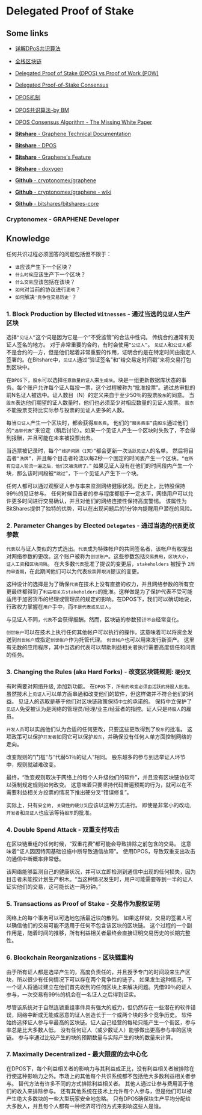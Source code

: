 # Delegated Proof of Stake

## Some links

* [详解DPoS共识算法](https://zhuanlan.zhihu.com/p/34107097)

* [全栈区块链](https://zhuanlan.zhihu.com/fullstackblockchain)

* [Delegated Proof of Stake (DPOS) vs Proof of Work (POW)](http://bytemaster.github.io/bitshares/2015/01/04/Delegated-Proof-of-Stake-vs-Proof-of-Work/)

* [Delegated Proof-of-Stake Consensus](https://bitshares.org/technology/delegated-proof-of-stake-consensus/)

* [DPOS机制](https://bitcoin-on-nodejs.ebookchain.org/3-%E6%BA%90%E7%A0%81%E8%A7%A3%E8%AF%BB/9-DPOS%E6%9C%BA%E5%88%B6.html)

* [DPOS共识算法-by BM](http://me.tryblockchain.org/blockchain-dpos-bm-eos.html)

* [DPOS Consensus Algorithm - The Missing White Paper](https://steemit.com/dpos/@dantheman/dpos-consensus-algorithm-this-missing-white-paper)

* [__Bitshare__ - Graphene Technical Documentation](http://docs.bitshares.org/)

* [__Bitshare__ - DPOS](https://bitshares.org/technology/delegated-proof-of-stake-consensus/)

* [__Bitshare__ - Graphene's Feature](https://bitshares.org/technology/industrial-performance-and-scalability/)

* [__Bitshare__ - doxygen](https://bitshares.org/doxygen/)

* [__Github__ - cryptonomex/graphene](https://github.com/cryptonomex/graphene)

* [__Github__ - cryptonomex/graphene - wiki](https://github.com/cryptonomex/graphene/wiki/Home/cdc8ea8133a999afef8051700a4ce8edb0988ec4)

* [__Github__ - bitshares/bitshares-core](https://github.com/bitshares/bitshares-core)


### Cryptonomex - GRAPHENE Developer

## Knowledge

<!-- The questions that must be answered by any consensus process include, but are not limited to: -->
任何共识过程必须回答的问题包括但不限于：
<!-- 
* `Who` should produce the next block of updates to apply to the database?
* `When` should the next block be produced?
* `What` transactions should be included in the block?
* `How` are `changes` to the protocol `applied`?
* `How` should `competing transaction histories` be resolved? -->

* `谁`应该产生下一个区块？
* `什么时候`应该生产下一个区块？
* `什么交易`应该包括在该块？
* `如何`对当前的协议进行`更改`？
* `如何`解决`'竞争性交易历史'`？

### 1. Block Production by Elected `Witnesses` - 通过当选的`见证人`生产区块

<!-- The term `witness` was chosen because it is a legally neutral word that is `free from regulation`. Traditional contracts often have a place for witnesses to sign. For extremely important contracts, a `public notary` is sometimes used. Neither witnesses nor notaries are party to the contract, but they serve a very important role of `certifying that the contract was signed by the specified individuals at the specified time`. In BitShares, witnesses serve a similar role of `validating signatures` and `timestamping transactions` by `including them in blocks`. -->

选择`“见证人”`这个词是因为它是一个“不受监管”的合法中性词。 传统合约通常有见证人签名的地方。 对于非常重要的合约，有时会使用`“公证人”`。 `见证人`和`公证人`都不是合约的一方，但是他们起着非常重要的作用，证明合约是在特定时间由指定人签署的。在Bitshare中，`见证人`通过“验证签名”和“给交易定时间戳”来将交易打包到区块中。

<!-- Under `DPOS`, the `stakeholders` can elect `any number of witnesses` to `generate blocks`. A block is a group of transactions which update the state of the database. Each account is allowed one vote per share per witness, a process known as `approval voting`. The top N witnesses by total approval are selected. The number (N) of witnesses is defined such that at least 50% of voting stakeholders believe there is sufficient decentralization. When stakeholders expresses their desired number of witnesses, they must also `vote for at least that many witnesses`. A stakeholder cannot vote for more decentralization than witnesses for which they actually cast votes. -->

在`DPOS`下，`股东`可以选择`任意数量的证人`来`生成块`。块是一组更新数据库状态的事务。每个账户允许每个证人每投一票，这个过程被称为“批准投票”。通过总审批的前N名证人被选中。证人数目（N）的定义来自于至少50％的投票`股东`的同意。 当`股东`表达他们期望的证人数量时，他们也必须至少对相应数量的见证人投票。 `股东`不能投票支持比实际参与投票的见证人更多的人数。

<!-- Each time witnesses produce a block, they are `paid` for their services. Their `pay rate` is set by the `stakeholders` via their `elected delegates` (to be discussed later). If a witness `fails` to produce a block, then they are `not paid`, and may be `voted out in the future`. -->

每当`见证人`产生一个区块时，都会获得`服务费`。 他们的`“服务费率”`由`股东`通过他们的`“选举代表”`来设定（稍后讨论）。如果一个见证人产生一个区块时失败了，不会得到报酬，并且可能在未来被投票出去。

<!-- The slate of active witnesses is `updated once` every `maintenance interval (1 day)` when the votes are tallied. The witnesses are then `shuffled`, and each witness is given a turn to produce a block at a fixed schedule of one block every 2 seconds. `After all witnesses have had a turn, they are shuffled again`. If a witness does not produce a block in their time slot, then that time slot is `skipped`, and the next witness produces the next block. -->

当选票被记录时，每个`“维护间隔（1天）”`都会更新一次`活跃见证人`的名单。 然后将目击者`“洗牌”`，并且每个目击者轮流以每2秒一个固定的时间表产生一个区块。`“在所有见证人轮流一遍之后，他们又被洗牌了。”` 如果见证人没有在他们的时间段内产生一个块，那么该时间段被`“跳过”`，下一个见证人产生下一个块。

<!-- Anyone can monitor network health by observing the witness participation rate. Historically, BitShares has maintained 99% witness participation. Any time witness participation falls below a certain level, users of the network can allow more time for transactions to confirm, and be extra vigilant about their network connectivity. This property gives BitShares the unique advantage of being able to alert users of potential problems less than 1 minute after the trouble arises. -->

任何人都可以通过观察证人参与率来监测网络健康状况。历史上，比特股保持99％的见证参与。 任何时候目击者的参与程度都低于一定水平，网络用户可以允许更多时间进行交易确认，并且对他们的网络连接性保持高度警惕。 该属性为BitShares提供了独特的优势，可以在出现问题后的1分钟内提醒用户潜在的风险。

### 2. Parameter Changes by Elected `Delegates` - 通过当选的`代表`更改参数

<!-- `Delegates` are elected in a manner similar to witnesses. A delegate becomes a `co-signer` on a `special account` that has the privilege of proposing changes to the network parameters. This account is known as the `genesis account`. These parameters include everything from `transaction fees`, to `block sizes`, `witness pay`, and `block intervals`. After the majority of delegates have approved a proposed change, the `stakeholders` are granted a `2 week review period` during which they may `vote out delegates` and `nullify the proposed changes`. -->

`代表`以与证人类似的方式选出。`代表`成为特殊帐户的共同签名者，该帐户有权提出对网络参数的更改。这个账户被称为`创世账户`。这些参数包括`交易费用`，`区块大小`，`证人工资`和`区块间隔`。 在大多数`代表`批准了提议的变更后，`stakeholders` 被授予 `2周的审查期`，在此期间他们可以为代表`投票`并`取消`提议的变更。

<!-- This design was chosen to ensure that delegates technically have `no direct power` and that all `changes` to the network parameters are `ultimately approved by the stakeholders`. This is done to protect the delegates against regulations that may apply to managers or administrators of cryptocurrencies. Under DPOS, we can truly say that the `administrative authority rests in the hands of the users`, rather than either the delegates or witnesses. -->

这种设计的选择是为了确保`代表`在技术上没有直接的权力，并且网络参数的所有变更最终都得到了`利益相关方stakeholders`的批准。这样做是为了保护代表不受可能适用于加密货币的经理或管理员的规定的影响。在DPOS下，我们可以确切地说，行政权力掌握在`用户`手中，而`不是代表或见证人`。

<!-- Unlike witnesses, delegates are `not paid positions`. However, these parameters are `not expected to change often`. -->

与见证人不同，`代表`不会获得报酬。然而，区块链的参数预计`不会`经常变化。

<!-- The `genesis account` can technically perform any action that any other account can perform, which means it is possible to `send funds` to the genesis account or specify the genesis account as an `escrow agent`. The genesis account can also be used to `issue new assets`. There are untold number of applications where elected delegates can aid the stakeholders in performing tasks that demand a high degree of trust and accountability. -->

`创世帐户`可以在技术上执行任何其他帐户可以执行的操作，这意味着可以将资金发送到`创世帐户`或指定`创世帐户`作为托管代理。 `创世帐户`也可以用来发行新资产。 这里有无数的应用程序，其中当选的代表可以帮助利益相关者执行需要高度信任和问责的任务。

### 3. Changing the Rules (aka Hard Forks) - 改变区块链规则: `硬分叉`

<!-- From time to time, it is necessary to `upgrade` a network to `add new features`. Under `DPOS`, `all changes must be triggered by active stakeholder approval`. While it is technically possible for the witnesses to collude and change their software unilaterally, it is not in their interest to do so. Witnesses are selected based upon their commitment to remain neutral to blockchain policy. Remaining neutral protects witnesses against allegations that they are the administrators/managers/owners/operators of the network. A witness is merely an employee of the stakeholders. -->

有时需要对网络升级, 添加新功能。 在`DPOS`下，`所有的改变必须由活跃的持股人批准`。虽然技术上`见证人`可以单方面串通和改变他们的软件，但这样做并不符合他们的利益。 见证人的选取是基于他们对区块链政策保持`中立`的承诺的。 保持中立保护了`见证人`免受被认为是网络的管理员/经理/业主/经营者的指控。证人只是`持股人`的雇员。

<!-- Developers may implement whatever changes they deem appropriate, so long as those changes are `contingent upon stakeholder approval`. This policy protects the developers as much as it protects the stakeholders and ensures that no individual has unilateral control over the direction of the network. -->

`开发人员`可以实施他们认为合适的任何更改，只要这些更改得到了`股东`的批准。 这项政策可以保护`开发者`如同它可以保护`股东`，并确保没有任何人单方面控制网络的走向。

<!-- The `threshold` for changing the rules is the same as `replacing 51% of the elected witnesses`. The more stakeholder participation in electing witnesses, the harder it becomes to change the rules. -->

改变规则的“门槛”与“代替51％的证人”相同。 股东越多的参与到选举证人环节中，规则就越难改变。

<!-- Ultimately, `changing the rules depends upon everyone on the network to upgrade their software`, and no blockchain level protocol can enforce how rules are changed. This means that hard-forking “bug fixes” can be rolled out without requiring a vote of the stakeholders, so long as they remain true to the universally expected behavior of the code. -->

最终，“改变规则取决于网络上的每个人升级他们的软件”，并且没有区块链协议可以强制规定规则如何改变。 这意味着只要坚持代码普遍预期的行为，就可以在不需要利益相关方投票的情况下推出硬分叉“错误修复”。

<!-- In practice, only `security critical hard-forks` should be implemented in such a manner. The developers and witnesses should `wait for the stakeholders` to approve even the most minor changes. -->

实际上，只有`安全的, 关键性的硬分叉`应该以这种方式进行。 即使是非常小的改动, `开发者`和`见证人`也应该等待`股东`的批准。

### 4. Double Spend Attack - 双重支付攻击

<!-- `A double spend` can occur `anytime a blockchain reorganization` excludes a transaction previously included. This means that the `witnesses had a communication breakdown caused by disruptions in the infrastructure of the Internet`. With DPOS, the probability of a communication breakdown enabling a double spend attack is very low. -->

在区块链重组的任何时候，“双重花费”都可能会导致排除之前包含的交易。 这意味着“证人因因特网基础设施中断导致通信故障”。 使用DPOS，导致双重支出攻击的通信中断概率非常低。

<!-- The network is able to monitor its own health and can immediately detect any loss in communication which shows up as witnesses failing to produce blocks on schedule. `When this occurs, it may be necessary for users to wait until half of the witnesses have confirmed their transactions, which could be up to a minute or two.` -->

该网络能够监测自己的健康状况，并可以立即检测到通信中出现的任何损失，因为目击者未能按计划生产积木。“当这种情况发生时，用户可能需要等到一半的证人证实他们的交易，这可能长达一两分钟。”

### 5. Transactions as Proof of Stake - 交易作为股权证明

<!-- Each transaction on the network may `optionally` include the `hash of a recent block`. If this is done, the signer of the transaction can be confident that their transaction may not be applied to any blockchain that does not include that block. A side effect of this process is that, over time, `all stakeholders end up directly certifying the long-term integrity of the transaction history`. -->

网络上的每个事务可以可选地包括最近块的散列。 如果这样做，交易的签署人可以确信他们的交易可能不适用于任何不包含该区块的区块链。 这个过程的一个副作用是，随着时间的推移，所有利益相关者最终会直接证明交易历史的长期完整性。

### 6. Blockchain Reorganizations - 区块链重构

<!-- Because all witnesses are elected, highly accountable, and granted dedicated time slots to produce blocks, there is `rarely any situation where two competing chains can exist`. From time to time, network latency will prevent one witness from receiving the prior block in time. If this happens, the next witness will resolve the issue by building on whichever block they received first. With 99% witness participation, a transaction has a 99% chance of being confirmed after a single witness. -->

由于所有证人都是选举产生的，高度负责任的，并且授予专门的时间段来生产区块，所以很少有任何情况下可以存在两个竞争性的链子。 如果发生这种情况，下一个证人将通过建立在他们首先收到的任何区块上来解决问题。凭借99％的证人参与，一次交易有99％的机会在一名证人之后得到证实。

<!-- While the system is robust against natural chain reorganization events, there is still some potential for software bugs, network interruptions, or incompetent or malicious witnesses to create multiple competing histories that are longer than a block or two. The software always selects the blockchain with the highest witness participation rate. A witness operating on their own can only produce one block per round and will always have a lower participation rate than the majority. There is nothing that any witness (or minority group of witnesses) can do to produce a blockchain with a higher participation rate. The participation rate is calculated by comparing the expected number of blocks produced vs the actual number of blocks produced. -->

尽管该系统对于自然连锁重组事件具有强大的威力，但仍然存在一些潜在的软件错误，网络中断或无能或恶意的证人创造长于一个或两个块的多个竞争历史。 软件始终选择证人参与率最高的区块链。证人自己经营的每轮只能产生一个街区，参与率总是比大多数人低。 没有任何证人（或少数证人）能够做出更高参与率的区块链。 参与率通过比较产生的块的预期数量与实际产生的块的数量来计算。

### 7. Maximally Decentralized - 最大限度的去中心化

<!-- Under DPOS, every stakeholder has influence that is directly proportional to their stake, and no stakeholders are excluded from exercising this influence. Every other consensus system on the market excludes the vast majority of stakeholders from participating. There are many different ways that alternatives exclude stakeholders. Some alternatives use invite-only systems. Others exclude participation by making it cost more to participate than they earn. Still other systems technically allow everyone to participate, but they can be safely ignored by a few large players who produce the vast majority of all blocks. Only DPOS ensures that block production is evenly distributed among the most people and that everyone has an economically viable way to influence who those people are. -->

在DPOS下，每个利益相关者的影响力与其利益成正比，没有利益相关者被排除在行使这种影响力之外。市场上的其他每个共识系统都不包括绝大多数利益相关者参与。 替代方法有许多不同的方式排除利益相关者。 其他人通过让参与费用高于他们的收入来排除参与。 还有其他系统在技术上允许每个人参与，但是他们可以被产生绝大多数块的一些大型玩家安全地忽略。 只有DPOS确保块生产平均分配给大多数人，并且每个人都有一种经济可行的方式来影响这些人是谁。
